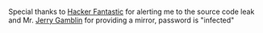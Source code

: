 Special thanks to [Hacker Fantastic](https://twitter.com/hackerfantastic/status/782836996259639296) for alerting me to the source code leak and Mr. [Jerry Gamblin](https://github.com/jgamblin) for providing a mirror, password is "infected"
